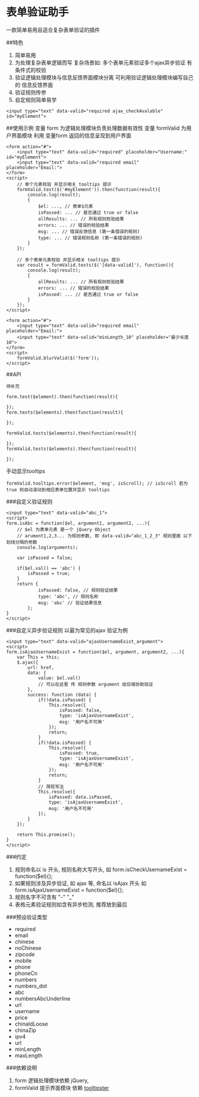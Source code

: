 # 表单验证助手
一款简单易用且适合复杂表单验证的插件

##特色
1. 简单易用
2. 为处理复杂表单逻辑而写 复杂场景如: 多个表单元素验证多个ajax异步验证 有条件式的校验
3. 验证逻辑处理模块与信息反馈界面模块分离 可利用验证逻辑处理模块编写自己的 信息反馈界面
4. 验证规则传参
5. 自定规则简单易学
```
<input type="text" data-valid="required ajax_checkAvalable" id="myElement">

```


##使用示例
变量 form 为逻辑处理模块负责处理数据有效性
变量 formValid 为用户界面模块 利用 变量form 返回的信息呈现到用户界面
```
<form action="#">
	<input type="text" data-valid="required" placeholder="Username:" id="myElement">
	<input type="text" data-valid="required email" placeholder="Email:">
</form>
<script>
	// 单个元素校验 并显示相关 tooltips 提示
	formValid.test($('#myElement')).then(function(result){
		console.log(result);
		{
			$el: ..., // 表单$元素
			isPassed: ... // 是否通过 true or false
			allResults: ... // 所有规则校验结果
			errors: ... // 错误的校验结果
			msg: ... // 错误反馈信息 (第一条错误的规则)
			type: ... // 错误规则名称 (第一条错误的规则)
		}
	});

	// 多个表单元素校验 并显示相关 tooltips 提示
	var result = formValid.tests($('[data-valid]'), function(){
		console.log(result);
		{
			allResults: ... // 所有规则校验结果
			errors: ... // 错误的校验结果
			isPassed: ... // 是否通过 true or false
		}
	});
</script>
```

```
<form action="#">
	<input type="text" data-valid="required email" placeholder="Email:">
	<input type="text" data-valid="minLength_10" placeholder="最少长度10">
</form>
<script>
	formValid.blurValid($('form'));
</script>
```

##API
```
待补充

form.test($element).then(function(result){
	
});
form.tests($elements).then(function(result){
	
});

formValid.tests($elements).then(function(result){
	
});
formValid.tests($elements).then(function(result){
	
});
```

手动显示tooltips
```
formValid.tooltips.error($element, 'msg', isScroll); // isScroll 若为 true 则自动滚动到相应表单位置并显示 tooltips
```

###自定义验证规则
```
<input type="text" data-valid="abc_1">
<script>
form.isAbc = function($el, argument1, argument2, ...){
	// $el 为表单元素 是一个 jQuery Object
	// arument1,2,3... 为规则参数, 即 data-valid="abc_1_2_3" 规则里面 以下划线分隔的参数
	console.log(arguments);

	var isPassed = false;
	
	if($el.val() == 'abc') {
		isPassed = true;
	}
	return {
			isPassed: false, // 规则验证结果
			type: 'abc', // 规则名称
			msg: 'abc' // 验证结果信息
		};
}
</script>
```

###自定义异步验证规则
以最为常见的ajax 验证为例
```
<input type="text" data-valid="ajaxUsernameExist_argument">
<script>
form.isAjaxUsernameExist = function($el, argument, argument2, ...){
	var This = this;
	$.ajax({
	    url: href,
	    data: {
	    	value: $el.val()
	    	// 可以在这里 传 规则参数 argument 给后端协助验证
	    },
	    success: function (data) {
	        if(!data.isPassed) {
	        	This.resolve({
					isPassed: false,
					type: 'isAjaxUsernameExist',
					msg: '用户名不可用'
				});
				return;
	        }
	        if(!data.isPassed) {
	        	This.resolve({
					isPassed: true,
					type: 'isAjaxUsernameExist',
					msg: '用户名不可用'
				});
				return;
	        }
	        // 简短写法
	        This.resolve({
				isPassed: data.isPassed,
				type: 'isAjaxUsernameExist',
				msg: '用户名不可用'
			});
	    }
	});

	return This.promise();
}
</script>
```

###约定
1. 规则命名以 is 开头, 规则名称大写开头, 如 form.isCheckUsernameExist = function($el){};
2. 如果规则涉及异步验证, 如 ajax 等, 命名以 isAjax 开头 如 form.isAjaxUsernameExist = function($el){};
3. 规则名字不可含有 "-" "_"
4. 表格元素验证规则如含有异步检测, 推荐放到最后

###预设验证类型
* required
* email
* chinese
* noChinese
* zipcode
* mobile
* phone
* phoneCn
* numbers
* numbers_dot
* abc
* numbersAbcUnderline
* url
* username
* price
* chinaIdLoose
* chinaZip
* ipv4
* url
* minLength
* maxLength



###依赖说明
1. form 逻辑处理模块依赖 jQuery,
2. formValid 提示界面模块 依赖 [tooltipster](http://iamceege.github.io/tooltipster/)